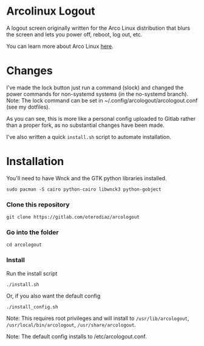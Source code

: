 # Arcolinux Logout
A logout screen originally written for the Arco Linux distribution that blurs the screen and lets you power off, reboot, log out, etc.

You can learn more about Arco Linux [here](https://www.arcolinux.com/).

# Changes
I've made the lock button just run a command (slock) and changed the power commands for non-systemd systems (in the no-systemd branch).
Note: The lock command can be set in ~/.config/arcologout/arcologout.conf (see my dotfiles).

As you can see, this is more like a personal config uploaded to Gitlab rather than a proper fork, as no substantial changes have been made.

I've also written a quick `install.sh` script to automate installation.

# Installation
You'll need to have Wnck and the GTK python libraries installed.

`sudo pacman -S cairo python-cairo libwnck3 python-gobject`

### Clone this repository
`git clone https://gitlab.com/oterodiaz/arcologout`

### Go into the folder
`cd arcologout`

### Install
Run the install script

`./install.sh`

Or, if you also want the default config

`./install_config.sh`

Note: This requires root privileges and will install to `/usr/lib/arcologout`, `/usr/local/bin/arcologout`, `/usr/share/arcologout`.

Note: The default config installs to /etc/arcologout.conf.
